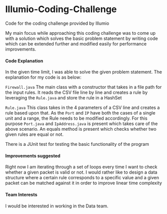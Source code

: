 # Illumio-Coding-Challenge
Code for the coding challenge provided by Illumio

My main focus while approaching this coding challenge was to come up with a solution which solves the basic problem statement
by writing code which can be extended further and modified easily for performance improvements.

#### Code Explanation

In the given time limit, I was able to solve the given problem statement. The explanation for my code is as below:

```Firewall.java``` The main class with a constructor that takes in a file path for the input rules. It reads the CSV file
line by line and creates a rule by leveraging the ```Rule.java``` and store the rule in a HashSet

```Rule.java``` This class takes in the 4 parameters of a CSV line and creates a rule based upon that. As the ```Port``` and
```IP``` have both the cases of a single unit and a range, the Rule needs to be modified accordingly. For this purpose ```Port.java```
and ```IpAddress.java``` is present which takes care of the above scenario. An equals method is present which checks whether two 
given rules are equal or not.

There is a JUnit test for testing the basic functionality of the program

#### Improvements suggested
Right now I am iterating through a set of loops every time I want to check whether a given packet is valid or not. I would rather 
like to design a data structure where a certain rule corresponds to a specific value and a given packet can be matched against it in 
order to improve linear time complexity 

#### Team Interests
I would be interested in working in the Data team.
